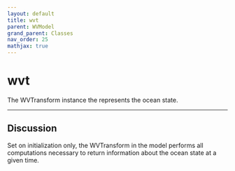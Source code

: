 ```yaml
---
layout: default
title: wvt
parent: WVModel
grand_parent: Classes
nav_order: 25
mathjax: true
---
```


#  wvt

The WVTransform instance the represents the ocean state.


---

## Discussion
Set on initialization only, the WVTransform in the model
  performs all computations necessary to return information about
  the ocean state at a given time.
